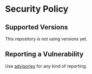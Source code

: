# Security Policy

## Supported Versions

This repository is not using versions yet.

## Reporting a Vulnerability

Use [advisories](https://github.com/dafneb/architect_collection/security/advisories) for any kind of reporting.
